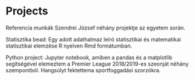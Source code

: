 # Projects
Referencia munkák
Szendrei József néhány projektje az egyetem során.

Statisztika bead:
Egy adott adathalmaz leíró statisztikai és matematikai statisztikai elemzése R nyelven Rmd formátumban.

Python project:
Jupyter notebook, amiben a pandas és a matplotlib segítségével elemeztem a Premier League 2018/2019-es szeonját néhány szempontból. Hangsúlyt fektettema sportfoggadási szorzókra.
